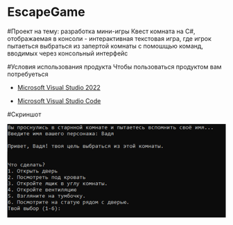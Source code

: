 # EscapeGame
#Проект на тему: разработка мини-игры
Квест комната на C#, отображаемая в консоли - интерактивная текстовая игра, где игрок пытаеться выбраться из запертой комнаты с помошщью команд, вводимых через консольный интерфейс

#Условия использования продукта
Чтобы пользоваться продуктом вам потребуеться

* [Microsoft Visual Studio 2022](https://visualstudio.microsoft.com/ru/vs/)

* [Microsoft Visual Studio Code](https://code.visualstudio.com/)

#Скриншот

![Image alt](https://github.com/Arlecchino77/EscapeGame/blob/8115908662cf109c3b1a87871924e1d7f78b5fcc/image.png)
